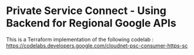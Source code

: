 # Private Service Connect - Using Backend for Regional Google APIs

This is a Terraform implementation of the following codelab : https://codelabs.developers.google.com/cloudnet-psc-consumer-https-sc
